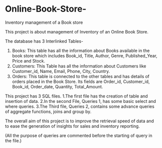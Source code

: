 # Online-Book-Store-
Inventory management of a Book store

This project is about management of Inventory of an Online Book Store.

The database has 3 Interlinked Tables-
1. Books: This table has all the information about Books available in the book store which includes Book_id, Title, Author, Genre, Published_Year, Price and Stock.
2. Customers: This Table has all the information about Customers like Customer_id, Name, Email, Phone, City, Country.
3. Orders: This table is connected to the other tables and has details of orders placed in the Book Store. Its fields are Order_id, Customer_id, Book_id, Order_date, Quantity, Total_Amount.

This project has 3 SQL files.
1.The first file has the creation of table and insertion of data.
2.In the second File, Queries 1, has some basic select and where queries.
3.The Third file, Queries 2, contains some advance queries of aggregate functions, joins and group by.  

The overall aim of this project is to improve the retrieval speed of data and to ease the generation of insights for sales and inventory reporting.

(All the purpose of queries are commented before the starting of query in the file.)
